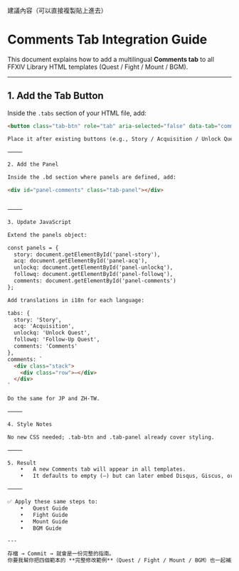 建議內容（可以直接複製貼上進去）

# Comments Tab Integration Guide

This document explains how to add a multilingual **Comments tab** to all FFXIV Library HTML templates (Quest / Fight / Mount / BGM).

---

## 1. Add the Tab Button
Inside the `.tabs` section of your HTML file, add:

```html
<button class="tab-btn" role="tab" aria-selected="false" data-tab="comments">Comments</button>

Place it after existing buttons (e.g., Story / Acquisition / Unlock Quest).

⸻

2. Add the Panel

Inside the .bd section where panels are defined, add:

<div id="panel-comments" class="tab-panel"></div>


⸻

3. Update JavaScript

Extend the panels object:

const panels = {
  story: document.getElementById('panel-story'),
  acq: document.getElementById('panel-acq'),
  unlockq: document.getElementById('panel-unlockq'),
  followq: document.getElementById('panel-followq'),
  comments: document.getElementById('panel-comments')
};

Add translations in i18n for each language:

tabs: {
  story: 'Story',
  acq: 'Acquisition',
  unlockq: 'Unlock Quest',
  followq: 'Follow-Up Quest',
  comments: 'Comments'
},
comments: `
  <div class="stack">
    <div class="row">—</div>
  </div>
`

Do the same for JP and ZH-TW.

⸻

4. Style Notes

No new CSS needed; .tab-btn and .tab-panel already cover styling.

⸻

5. Result
	•	A new Comments tab will appear in all templates.
	•	It defaults to empty (—) but can later embed Disqus, Giscus, or custom comment sections.

⸻

✅ Apply these same steps to:
	•	Quest Guide
	•	Fight Guide
	•	Mount Guide
	•	BGM Guide

---

存檔 → Commit → 就會是一份完整的指南。  
你要我幫你把四個範本的 **完整修改範例**（Quest / Fight / Mount / BGM）也一起補進這份指南裡嗎？
